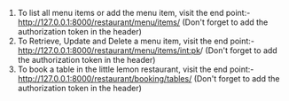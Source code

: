 1. To list all menu items or add the menu item, visit the end point:-
   http://127.0.0.1:8000/restaurant/menu/items/ (Don't forget to add the authorization token in the header)
2. To Retrieve, Update and Delete a menu item, visit the end point:-
   http://127.0.0.1:8000/restaurant/menu/items/<int:pk>/ (Don't forget to add the authorization token in the header)
3. To book a table in the little lemon restaurant, visit the end point:-
   http://127.0.0.1:8000/restaurant/booking/tables/ (Don't forget to add the authorization token in the header)
